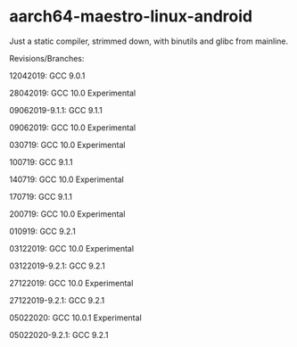 # aarch64-maestro-linux-android

Just a static compiler, strimmed down, with binutils and glibc from mainline.

Revisions/Branches:

12042019: GCC 9.0.1

28042019: GCC 10.0 Experimental

09062019-9.1.1: GCC 9.1.1

09062019: GCC 10.0 Experimental

030719:  GCC 10.0 Experimental

100719: GCC 9.1.1

140719: GCC 10.0 Experimental

170719: GCC 9.1.1

200719: GCC 10.0 Experimental

010919: GCC 9.2.1

03122019: GCC 10.0 Experimental

03122019-9.2.1: GCC 9.2.1

27122019: GCC 10.0 Experimental

27122019-9.2.1: GCC 9.2.1

05022020: GCC 10.0.1 Experimental

05022020-9.2.1: GCC 9.2.1
